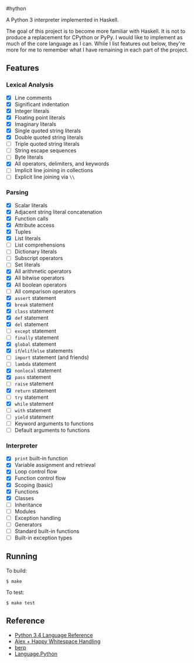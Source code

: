 #hython

A Python 3 interpreter implemented in Haskell.

The goal of this project is to become more familiar with Haskell. It is not to produce a replacement for CPython or PyPy. I would like to implement as much of the core language as I can. While I list features out below, they're more for me to remember what I have remaining in each part of the project.

## Features

### Lexical Analysis

 * [x] Line comments
 * [x] Significant indentation
 * [x] Integer literals
 * [x] Floating point literals
 * [x] Imaginary literals
 * [x] Single quoted string literals
 * [x] Double quoted string literals
 * [ ] Triple quoted string literals
 * [ ] String escape sequences
 * [ ] Byte literals
 * [x] All operators, delimiters, and keywords
 * [ ] Implicit line joining in collections
 * [ ] Explicit line joining via `\\`

### Parsing

 * [x] Scalar literals
 * [x] Adjacent string literal concatenation
 * [x] Function calls
 * [x] Attribute access
 * [x] Tuples
 * [x] List literals
 * [ ] List comprehensions
 * [ ] Dictionary literals
 * [ ] Subscript operators
 * [ ] Set literals
 * [x] All arithmetic operators
 * [x] All bitwise operators
 * [x] All boolean operators
 * [ ] All comparison operators
 * [x] `assert` statement
 * [x] `break` statement
 * [x] `class` statement
 * [x] `def` statement
 * [x] `del` statement
 * [ ] `except` statement
 * [ ] `finally` statement
 * [x] `global` statement
 * [x] `if`/`elif`/`else` statements
 * [ ] `import` statement (and friends)
 * [ ] `lambda` statement
 * [x] `nonlocal` statement
 * [x] `pass` statement
 * [ ] `raise` statement
 * [x] `return` statement
 * [ ] `try` statement
 * [x] `while` statement
 * [ ] `with` statement
 * [ ] `yield` statement
 * [ ] Keyword arguments to functions
 * [ ] Default arguments to functions

### Interpreter

 * [x] `print` built-in function
 * [x] Variable assignment and retrieval
 * [x] Loop control flow
 * [x] Function control flow
 * [x] Scoping (basic)
 * [x] Functions
 * [x] Classes
 * [ ] Inheritance
 * [ ] Modules
 * [ ] Exception handling
 * [ ] Generators
 * [ ] Standard built-in functions
 * [ ] Built-in exception types

## Running

To build:

    $ make

To test:

    $ make test

## Reference
 * [Python 3.4 Language Reference](https://docs.python.org/3.4/reference/)
 * [Alex + Happy Whitespace Handling](https://github.com/jmoy/alexhappy)
 * [berp](https://github.com/bjpop/berp)
 * [Language.Python](https://github.com/bjpop/language-python)
